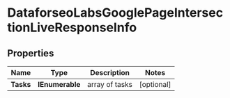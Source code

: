 # DataforseoLabsGooglePageIntersectionLiveResponseInfo


## Properties

| Name | Type | Description | Notes |
|------------ | ------------- | ------------- | -------------|
**Tasks** | **IEnumerable<DataforseoLabsGooglePageIntersectionLiveTaskInfo>** | array of tasks |[optional]|